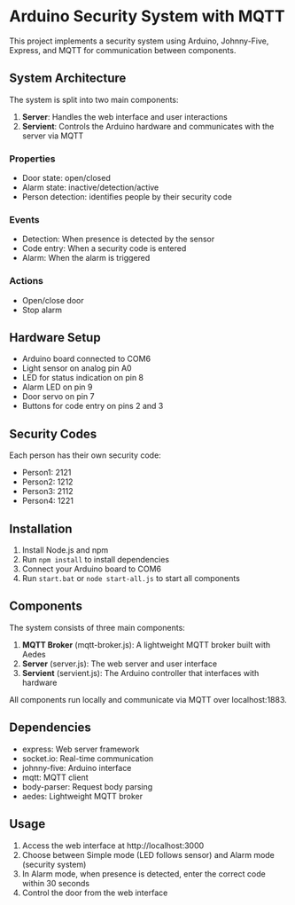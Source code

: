 # Arduino Security System with MQTT

This project implements a security system using Arduino, Johnny-Five, Express, and MQTT for communication between components.

## System Architecture

The system is split into two main components:

1. **Server**: Handles the web interface and user interactions
2. **Servient**: Controls the Arduino hardware and communicates with the server via MQTT

### Properties

- Door state: open/closed
- Alarm state: inactive/detection/active
- Person detection: identifies people by their security code

### Events

- Detection: When presence is detected by the sensor
- Code entry: When a security code is entered
- Alarm: When the alarm is triggered

### Actions

- Open/close door
- Stop alarm

## Hardware Setup

- Arduino board connected to COM6
- Light sensor on analog pin A0
- LED for status indication on pin 8
- Alarm LED on pin 9
- Door servo on pin 7
- Buttons for code entry on pins 2 and 3

## Security Codes

Each person has their own security code:
- Person1: 2121
- Person2: 1212
- Person3: 2112
- Person4: 1221

## Installation

1. Install Node.js and npm
2. Run `npm install` to install dependencies
3. Connect your Arduino board to COM6
4. Run `start.bat` or `node start-all.js` to start all components

## Components

The system consists of three main components:
1. **MQTT Broker** (mqtt-broker.js): A lightweight MQTT broker built with Aedes
2. **Server** (server.js): The web server and user interface
3. **Servient** (servient.js): The Arduino controller that interfaces with hardware

All components run locally and communicate via MQTT over localhost:1883.

## Dependencies

- express: Web server framework
- socket.io: Real-time communication
- johnny-five: Arduino interface
- mqtt: MQTT client
- body-parser: Request body parsing
- aedes: Lightweight MQTT broker

## Usage

1. Access the web interface at http://localhost:3000
2. Choose between Simple mode (LED follows sensor) and Alarm mode (security system)
3. In Alarm mode, when presence is detected, enter the correct code within 30 seconds
4. Control the door from the web interface
